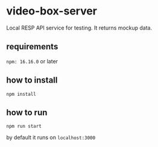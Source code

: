 # video-box-server

Local RESP API service for testing. It returns mockup data.

## requirements

```npm: 16.16.0``` or later

## how to install

```npm install```

## how to run

```npm run start```


by default it runs on ```localhost:3000```

